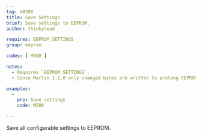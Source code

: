 ```yaml
---
tag: m0500
title: Save Settings
brief: Save settings to EEPROM.
author: thinkyhead

requires: EEPROM_SETTINGS
group: eeprom

codes: [ M500 ]

notes:
  - Requires `EEPROM_SETTINGS`.
  - Since Marlin 1.1.0 only changed bytes are written to prolong EEPROM life.

examples:
  -
    pre: Save settings
    code: M500

---
```


Save all configurable settings to EEPROM.
